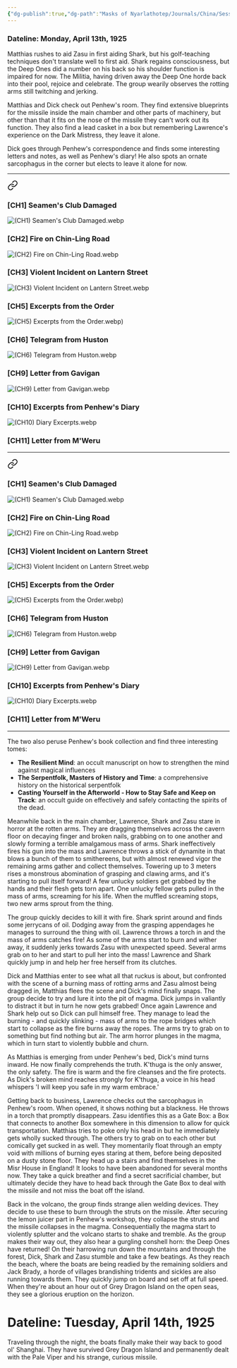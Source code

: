 ```yaml
---
{"dg-publish":true,"dg-path":"Masks of Nyarlathotep/Journals/China/Session 10.md","permalink":"/masks-of-nyarlathotep/journals/china/session-10/","tags":["TTRPG/Games/MoN"]}
---
```


### Dateline: Monday, April 13th, 1925
Matthias rushes to aid Zasu in first aiding Shark, but his golf-teaching techniques don't translate well to first aid. Shark regains consciousness, but the Deep Ones did a number on his back so his shoulder function is impaired for now. The Militia, having driven away the Deep One horde back into their pool, rejoice and celebrate. The group wearily observes the rotting arms still twitching and jerking.

Matthias and Dick check out Penhew's room. They find extensive blueprints for the missile inside the main chamber and other parts of machinery, but other than that it fits on the nose of the missile they can't work out its function. They also find a lead casket in a box but remembering Lawrence's experience on the Dark Mistress, they leave it alone. 

Dick goes through Penhew's correspondence and finds some interesting letters and notes, as well as Penhew's diary! He also spots an ornate sarcophagus in the corner but elects to leave it alone for now.

---

<div class="transclusion internal-embed is-loaded"><a class="markdown-embed-link" href="/masks-of-nyarlathotep/clues/china-clues/#ch-9" aria-label="Open link"><svg xmlns="http://www.w3.org/2000/svg" width="24" height="24" viewBox="0 0 24 24" fill="none" stroke="currentColor" stroke-width="2" stroke-linecap="round" stroke-linejoin="round" class="svg-icon lucide-link"><path d="M10 13a5 5 0 0 0 7.54.54l3-3a5 5 0 0 0-7.07-7.07l-1.72 1.71"></path><path d="M14 11a5 5 0 0 0-7.54-.54l-3 3a5 5 0 0 0 7.07 7.07l1.71-1.71"></path></svg></a><div class="markdown-embed">




### [CH1] Seamen's Club Damaged
![(CH1) Seamen's Club Damaged.webp](/img/user/z_Attachments/TTRPG/Masks%20of%20Nyarlathotep/Clues/China/(CH1)%20Seamen's%20Club%20Damaged.webp)

### [CH2] Fire on Chin-Ling Road
![(CH2) Fire on Chin-Ling Road.webp](/img/user/z_Attachments/TTRPG/Masks%20of%20Nyarlathotep/Clues/China/(CH2)%20Fire%20on%20Chin-Ling%20Road.webp)

### [CH3] Violent Incident on Lantern Street
![(CH3) Violent Incident on Lantern Street.webp](/img/user/z_Attachments/TTRPG/Masks%20of%20Nyarlathotep/Clues/China/(CH3)%20Violent%20Incident%20on%20Lantern%20Street.webp)

### [CH5] Excerpts from the Order
![(CH5) Excerpts from the Order.webp](/img/user/z_Attachments/TTRPG/Masks%20of%20Nyarlathotep/Clues/China/(CH5)%20Excerpts%20from%20the%20Order.webp))

### [CH6] Telegram from Huston
![(CH6) Telegram from Huston.webp](/img/user/z_Attachments/TTRPG/Masks%20of%20Nyarlathotep/Clues/China/(CH6)%20Telegram%20from%20Huston.webp)

### [CH9] Letter from Gavigan
![(CH9) Letter from Gavigan.webp](/img/user/z_Attachments/TTRPG/Masks%20of%20Nyarlathotep/Clues/China/(CH9)%20Letter%20from%20Gavigan.webp)

### [CH10] Excerpts from Penhew's Diary
![(CH10) Diary Excerpts.webp](/img/user/z_Attachments/TTRPG/Masks%20of%20Nyarlathotep/Clues/China/(CH10)%20Diary%20Excerpts.webp)

### [CH11] Letter from M'Weru


</div></div>


---

<div class="transclusion internal-embed is-loaded"><a class="markdown-embed-link" href="/masks-of-nyarlathotep/clues/china-clues/#ch-10" aria-label="Open link"><svg xmlns="http://www.w3.org/2000/svg" width="24" height="24" viewBox="0 0 24 24" fill="none" stroke="currentColor" stroke-width="2" stroke-linecap="round" stroke-linejoin="round" class="svg-icon lucide-link"><path d="M10 13a5 5 0 0 0 7.54.54l3-3a5 5 0 0 0-7.07-7.07l-1.72 1.71"></path><path d="M14 11a5 5 0 0 0-7.54-.54l-3 3a5 5 0 0 0 7.07 7.07l1.71-1.71"></path></svg></a><div class="markdown-embed">




### [CH1] Seamen's Club Damaged
![(CH1) Seamen's Club Damaged.webp](/img/user/z_Attachments/TTRPG/Masks%20of%20Nyarlathotep/Clues/China/(CH1)%20Seamen's%20Club%20Damaged.webp)

### [CH2] Fire on Chin-Ling Road
![(CH2) Fire on Chin-Ling Road.webp](/img/user/z_Attachments/TTRPG/Masks%20of%20Nyarlathotep/Clues/China/(CH2)%20Fire%20on%20Chin-Ling%20Road.webp)

### [CH3] Violent Incident on Lantern Street
![(CH3) Violent Incident on Lantern Street.webp](/img/user/z_Attachments/TTRPG/Masks%20of%20Nyarlathotep/Clues/China/(CH3)%20Violent%20Incident%20on%20Lantern%20Street.webp)

### [CH5] Excerpts from the Order
![(CH5) Excerpts from the Order.webp](/img/user/z_Attachments/TTRPG/Masks%20of%20Nyarlathotep/Clues/China/(CH5)%20Excerpts%20from%20the%20Order.webp))

### [CH6] Telegram from Huston
![(CH6) Telegram from Huston.webp](/img/user/z_Attachments/TTRPG/Masks%20of%20Nyarlathotep/Clues/China/(CH6)%20Telegram%20from%20Huston.webp)

### [CH9] Letter from Gavigan
![(CH9) Letter from Gavigan.webp](/img/user/z_Attachments/TTRPG/Masks%20of%20Nyarlathotep/Clues/China/(CH9)%20Letter%20from%20Gavigan.webp)

### [CH10] Excerpts from Penhew's Diary
![(CH10) Diary Excerpts.webp](/img/user/z_Attachments/TTRPG/Masks%20of%20Nyarlathotep/Clues/China/(CH10)%20Diary%20Excerpts.webp)

### [CH11] Letter from M'Weru


</div></div>


---

The two also peruse Penhew's book collection and find three interesting tomes:
- **The Resilient Mind**: an occult manuscript on how to strengthen the mind against magical influences
- **The Serpentfolk, Masters of History and Time**: a comprehensive history on the historical serpentfolk
- **Casting Yourself in the Afterworld - How to Stay Safe and Keep on Track**: an occult guide on effectively and safely contacting the spirits of the dead.

Meanwhile back in the main chamber, Lawrence, Shark and Zasu stare in horror at the rotten arms. They are dragging themselves across the cavern floor on decaying finger and broken nails, grabbing on to one another and slowly forming a terrible amalgamous mass of arms. Shark ineffectively fires his gun into the mass and Lawrence throws a stick of dynamite in that blows a bunch of them to smithereens, but with almost renewed vigor the remaining arms gather and collect themselves. Towering up to 3 meters rises a monstrous abomination of grasping and clawing arms, and it's starting to pull itself forward! A few unlucky soldiers get grabbed by the hands and their flesh gets torn apart. One unlucky fellow gets pulled in the mass of arms, screaming for his life. When the muffled screaming stops, two new arms sprout from the thing.

The group quickly decides to kill it with fire. Shark sprint around and finds some jerrycans of oil. Dodging away from the grasping appendages he manages to surround the thing with oil. Lawrence throws a torch in and the mass of arms catches fire! As some of the arms start to burn and wither away, it suddenly jerks towards Zasu with unexpected speed. Several arms grab on to her and start to pull her into the mass! Lawrence and Shark quickly jump in and help her free herself from its clutches. 

Dick and Matthias enter to see what all that ruckus is about, but confronted with the scene of a burning mass of rotting arms and Zasu almost being dragged in, Matthias flees the scene and Dick's mind finally snaps. The group decide to try and lure it into the pit of magma. Dick jumps in valiantly to distract it but in turn he now gets grabbed! Once again Lawrence and Shark help out so Dick can pull himself free. They manage to lead the burning - and quickly slinking - mass of arms to the rope bridges which start to collapse as the fire burns away the ropes. The arms try to grab on to something but find nothing but air. The arm horror plunges in the magma, which in turn start to violently bubble and churn.

As Matthias is emerging from under Penhew's bed, Dick's mind turns inward. He now finally comprehends the truth. K'thuga is the only answer, the only safety. The fire is warm and the fire cleanses and the fire protects. As Dick's broken mind reaches strongly for K'thuga, a voice in his head whispers 'I will keep you safe in my warm embrace.'

Getting back to business, Lawrence checks out the sarcophagus in Penhew's room. When opened, it shows nothing but a blackness. He throws in a torch that promptly disappears. Zasu identifies this as a Gate Box: a Box that connects to another Box somewhere in this dimension to allow for quick transportation. Matthias tries to poke only his head in but he immediately gets wholly sucked through. The others try to grab on to each other but comically get sucked in as well. They momentarily float through an empty void with millions of burning eyes staring at them, before being deposited on a dusty stone floor. They head up a stairs and find themselves in the Misr House in England! It looks to have been abandoned for several months now. They take a quick breather and find a secret sacrificial chamber, but ultimately decide they have to head back through the Gate Box to deal with the missile and not miss the boat off the island.

Back in the volcano, the group finds strange alien welding devices. They decide to use these to burn through the struts on the missile. After securing the lemon juicer part in Penhew's workshop, they collapse the struts and the missile collapses in the magma. Consequentially the magma start to violently splutter and the volcano starts to shake and tremble. As the group makes their way out, they also hear a gurgling conshell horn: the Deep Ones have returned! On their harrowing run down the mountains and through the forest, Dick, Shark and Zasu stumble and take a few beatings. As they reach the beach, where the boats are being readied by the remaining soldiers and Jack Brady, a horde of villages brandishing tridents and sickles are also running towards them. They quickly jump on board and set off at full speed. When they're about an hour out of Grey Dragon Island on the open seas, they see a glorious eruption on the horizon.

# Dateline: Tuesday, April 14th, 1925
Traveling through the night, the boats finally make their way back to good ol' Shanghai. They have survived Grey Dragon Island and permanently dealt with the Pale Viper and his strange, curious missile.
